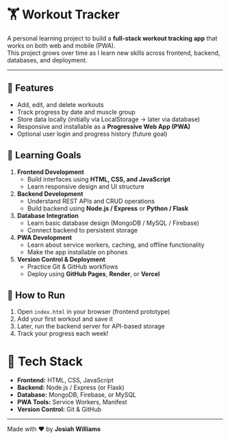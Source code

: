 # 🏋️ Workout Tracker

A personal learning project to build a **full-stack workout tracking app** that works on both web and mobile (PWA).  
This project grows over time as I learn new skills across frontend, backend, databases, and deployment.

---

## 📖 Features
- Add, edit, and delete workouts  
- Track progress by date and muscle group  
- Store data locally (initially via LocalStorage → later via database)  
- Responsive and installable as a **Progressive Web App (PWA)**  
- Optional user login and progress history (future goal)

## 🧠 Learning Goals
1. **Frontend Development**
   - Build interfaces using **HTML, CSS, and JavaScript**
   - Learn responsive design and UI structure  
2. **Backend Development**
   - Understand REST APIs and CRUD operations  
   - Build backend using **Node.js / Express** or **Python / Flask**
3. **Database Integration**
   - Learn basic database design (MongoDB / MySQL / Firebase)
   - Connect backend to persistent storage
4. **PWA Development**
   - Learn about service workers, caching, and offline functionality  
   - Make the app installable on phones
5. **Version Control & Deployment**
   - Practice Git & GitHub workflows  
   - Deploy using **GitHub Pages**, **Render**, or **Vercel**

## 🚀 How to Run
1. Open `index.html` in your browser (frontend prototype)  
2. Add your first workout and save it  
3. Later, run the backend server for API-based storage  
4. Track your progress each week!

# 🧰 Tech Stack
- **Frontend:** HTML, CSS, JavaScript  
- **Backend:** Node.js / Express (or Flask)  
- **Database:** MongoDB, Firebase, or MySQL  
- **PWA Tools:** Service Workers, Manifest  
- **Version Control:** Git & GitHub

---
Made with ❤️ by **Josiah Williams**
